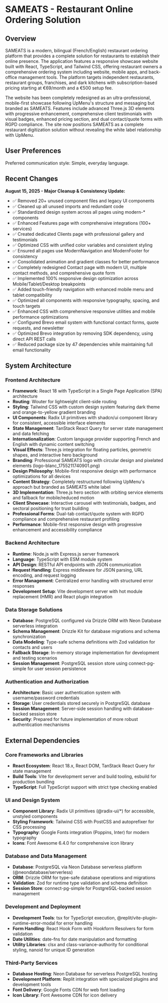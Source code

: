 # SAMEATS - Restaurant Online Ordering Solution

## Overview

SAMEATS is a modern, bilingual (French/English) restaurant ordering platform that provides a complete solution for restaurants to establish their online presence. The application features a responsive showcase website built with React, TypeScript, and Tailwind CSS, offering restaurant owners a comprehensive ordering system including website, mobile apps, and back-office management tools. The platform targets independent restaurants, restaurant groups, franchises, and dark kitchens with subscription-based pricing starting at €69/month and a €500 setup fee.

The website has been completely redesigned as an ultra-professional, mobile-first showcase following UpMenu's structure and messaging but branded as SAMEATS. Features include advanced Three.js 3D elements with progressive enhancement, comprehensive client testimonials with visual badges, enhanced pricing section, and dual contact/quote forms with RGPD compliance. The site now positions SAMEATS as a complete restaurant digitization solution without revealing the white label relationship with UpMenu.

## User Preferences

Preferred communication style: Simple, everyday language.

## Recent Changes

**August 15, 2025 - Major Cleanup & Consistency Update:**
- ✅ Removed 20+ unused component files and legacy UI components
- ✅ Cleaned up all unused imports and redundant code
- ✅ Standardized design system across all pages using modern-* components
- ✅ Enhanced Features page with comprehensive integrations (100+ services)
- ✅ Created dedicated Clients page with professional gallery and testimonials
- ✅ Optimized CSS with unified color variables and consistent styling
- ✅ Ensured all pages use ModernNavigation and ModernFooter for consistency
- ✅ Consolidated animation and gradient classes for better performance
- ✅ Completely redesigned Contact page with modern UI, multiple contact methods, and comprehensive quote form
- ✅ Implemented 100% responsive design optimization across Mobile/Tablet/Desktop breakpoints
- ✅ Added touch-friendly navigation with enhanced mobile menu and tablet compatibility  
- ✅ Optimized all components with responsive typography, spacing, and touch targets
- ✅ Enhanced CSS with comprehensive responsive utilities and mobile performance optimizations
- ✅ Configured Brevo email system with functional contact forms, quote requests, and newsletter
- ✅ Optimized Brevo integration by removing SDK dependency, using direct API REST calls
- ✅ Reduced package size by 47 dependencies while maintaining full email functionality

## System Architecture

### Frontend Architecture
- **Framework**: React 18 with TypeScript in a Single Page Application (SPA) architecture
- **Routing**: Wouter for lightweight client-side routing
- **Styling**: Tailwind CSS with custom design system featuring dark theme and orange-to-yellow gradient branding
- **UI Components**: Radix UI primitives with shadcn/ui component library for consistent, accessible interface elements
- **State Management**: TanStack React Query for server state management and data fetching
- **Internationalization**: Custom language provider supporting French and English with dynamic content switching
- **Visual Effects**: Three.js integration for floating particles, geometric shapes, and interactive hero background
- **Branding**: Professional SAMEATS logo with circular design and pixelated elements (logo-blanc_1755211740901.png)
- **Design Philosophy**: Mobile-first responsive design with performance optimizations for all devices
- **Content Strategy**: Completely restructured following UpMenu's approach but branded as SAMEATS white label
- **3D Implementation**: Three.js hero section with orbiting service elements and fallback for mobile/reduced motion
- **Client Showcase**: Interactive carousel with testimonials, badges, and sectoral positioning for trust building
- **Professional Forms**: Dual-tab contact/quote system with RGPD compliance and comprehensive restaurant profiling
- **Performance**: Mobile-first responsive design with progressive enhancement and accessibility compliance

### Backend Architecture
- **Runtime**: Node.js with Express.js server framework
- **Language**: TypeScript with ESM module system
- **API Design**: RESTful API endpoints with JSON communication
- **Request Handling**: Express middleware for JSON parsing, URL encoding, and request logging
- **Error Management**: Centralized error handling with structured error responses
- **Development Setup**: Vite development server with hot module replacement (HMR) and React plugin integration

### Data Storage Solutions
- **Database**: PostgreSQL configured via Drizzle ORM with Neon Database serverless integration
- **Schema Management**: Drizzle Kit for database migrations and schema synchronization
- **Data Modeling**: Type-safe schema definitions with Zod validation for contacts and users
- **Fallback Storage**: In-memory storage implementation for development and testing scenarios
- **Session Management**: PostgreSQL session store using connect-pg-simple for user session persistence

### Authentication and Authorization
- **Architecture**: Basic user authentication system with username/password credentials
- **Storage**: User credentials stored securely in PostgreSQL database
- **Session Management**: Server-side session handling with database-backed session store
- **Security**: Prepared for future implementation of more robust authentication mechanisms

## External Dependencies

### Core Frameworks and Libraries
- **React Ecosystem**: React 18.x, React DOM, TanStack React Query for state management
- **Build Tools**: Vite for development server and build tooling, esbuild for production bundling
- **TypeScript**: Full TypeScript support with strict type checking enabled

### UI and Design System
- **Component Library**: Radix UI primitives (@radix-ui/*) for accessible, unstyled components
- **Styling Framework**: Tailwind CSS with PostCSS and autoprefixer for CSS processing
- **Typography**: Google Fonts integration (Poppins, Inter) for modern typography
- **Icons**: Font Awesome 6.4.0 for comprehensive icon library

### Database and Data Management
- **Database**: PostgreSQL via Neon Database serverless platform (@neondatabase/serverless)
- **ORM**: Drizzle ORM for type-safe database operations and migrations
- **Validation**: Zod for runtime type validation and schema definition
- **Session Store**: connect-pg-simple for PostgreSQL-backed session management

### Development and Deployment
- **Development Tools**: tsx for TypeScript execution, @replit/vite-plugin-runtime-error-modal for error handling
- **Form Handling**: React Hook Form with Hookform Resolvers for form validation
- **Date Utilities**: date-fns for date manipulation and formatting
- **Utility Libraries**: clsx and class-variance-authority for conditional styling, nanoid for unique ID generation

### Third-Party Services
- **Database Hosting**: Neon Database for serverless PostgreSQL hosting
- **Development Platform**: Replit integration with specialized plugins and development tools
- **Font Delivery**: Google Fonts CDN for web font loading
- **Icon Library**: Font Awesome CDN for icon delivery